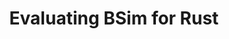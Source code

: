 ---
layout: page
title: Evaluating BSim for Rust
description: Research project investigating effecicacy of Ghidra's BSim on Rust binaries
img: assets/img/bsim.png
redirect: https://github.com/landoty/bsim-eval
importance: 1
category: security
---